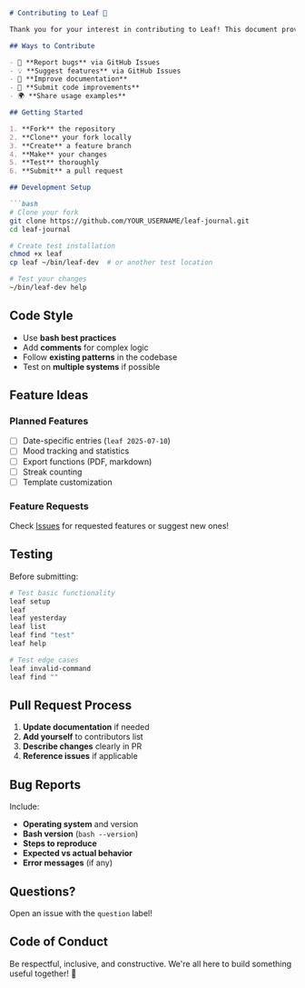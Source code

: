 ```markdown
# Contributing to Leaf 🍃

Thank you for your interest in contributing to Leaf! This document provides guidelines for contributing.

## Ways to Contribute

- 🐛 **Report bugs** via GitHub Issues
- 💡 **Suggest features** via GitHub Issues  
- 📝 **Improve documentation**
- 🔧 **Submit code improvements**
- 🌍 **Share usage examples**

## Getting Started

1. **Fork** the repository
2. **Clone** your fork locally
3. **Create** a feature branch
4. **Make** your changes
5. **Test** thoroughly
6. **Submit** a pull request

## Development Setup

```bash
# Clone your fork
git clone https://github.com/YOUR_USERNAME/leaf-journal.git
cd leaf-journal

# Create test installation
chmod +x leaf
cp leaf ~/bin/leaf-dev  # or another test location

# Test your changes
~/bin/leaf-dev help
```

## Code Style

- Use **bash best practices**
- Add **comments** for complex logic
- Follow **existing patterns** in the codebase
- Test on **multiple systems** if possible

## Feature Ideas

### Planned Features
- [ ] Date-specific entries (`leaf 2025-07-10`)
- [ ] Mood tracking and statistics
- [ ] Export functions (PDF, markdown)
- [ ] Streak counting
- [ ] Template customization

### Feature Requests
Check [Issues](https://github.com/linux-finn/leaf-journal/issues) for requested features or suggest new ones!

## Testing

Before submitting:

```bash
# Test basic functionality
leaf setup
leaf
leaf yesterday
leaf list
leaf find "test"
leaf help

# Test edge cases
leaf invalid-command
leaf find ""
```

## Pull Request Process

1. **Update documentation** if needed
2. **Add yourself** to contributors list
3. **Describe changes** clearly in PR
4. **Reference issues** if applicable

## Bug Reports

Include:
- **Operating system** and version
- **Bash version** (`bash --version`)
- **Steps to reproduce**
- **Expected vs actual behavior**
- **Error messages** (if any)

## Questions?

Open an issue with the `question` label!

## Code of Conduct

Be respectful, inclusive, and constructive. We're all here to build something useful together! 🌟
```
